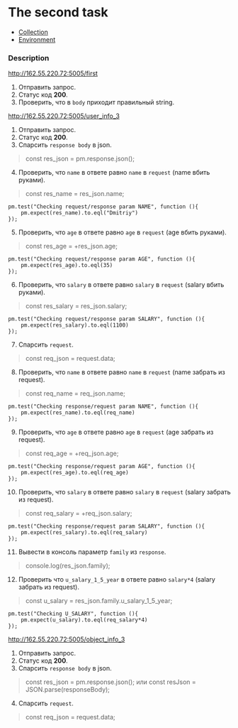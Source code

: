 # The second task

- [Collection](https://github.com/zakharov-dmitriy/hw_tasks/blob/main/Postman/HW_2/HW2_34group.postman_collection.json)
- [Environment](https://github.com/zakharov-dmitriy/hw_tasks/blob/main/Postman/HW_2/hw34.postman_environment.json)

### Description

<http://162.55.220.72:5005/first>

1. Отправить запрос.
2. Статус код **200**.
3. Проверить, что в `body` приходит правильный string.

<http://162.55.220.72:5005/user_info_3>

1. Отправить запрос.
2. Статус код **200**.
3. Спарсить `response body` в json.

> const res_json = pm.response.json();

4. Проверить, что `name` в ответе равно `name` в `request` (name вбить руками).

> const res_name = res_json.name;

```
pm.test("Checking request/response param NAME", function (){
    pm.expect(res_name).to.eql("Dmitriy")
});
```

5. Проверить, что `age` в ответе равно `age` в `request` (age вбить руками).

> const res_age = +res_json.age;

```
pm.test("Checking request/response param AGE", function (){
    pm.expect(res_age).to.eql(35)
});
```

6. Проверить, что `salary` в ответе равно `salary` в `request` (salary вбить руками).

> const res_salary = res_json.salary;

```
pm.test("Checking request/response param SALARY", function (){
    pm.expect(res_salary).to.eql(1100)
});
```

7. Спарсить `request`.

> const req_json = request.data;

8. Проверить, что `name` в ответе равно `name` в `request` (name забрать из request).

> const req_name = req_json.name;

```
pm.test("Checking response/request param NAME", function (){
    pm.expect(res_name).to.eql(req_name)
});
```

9. Проверить, что `age` в ответе равно `age` в `request` (age забрать из request).

> const req_age = +req_json.age;

```
pm.test("Checking response/request param AGE", function (){
    pm.expect(res_age).to.eql(req_age)
});
```

10. Проверить, что `salary` в ответе равно `salary` в `request` (salary забрать из request).

> const req_salary = +req_json.salary;

```
pm.test("Checking response/request param SALARY", function (){
    pm.expect(res_salary).to.eql(req_salary)
});
```

11. Вывести в консоль параметр `family` из `response`.

> console.log(res_json.family);

12. Проверить что `u_salary_1_5_year` в ответе равно `salary*4` (salary забрать из request).

> const u_salary = res_json.family.u_salary_1_5_year;

```
pm.test("Checking U_SALARY", function (){
    pm.expect(u_salary).to.eql(req_salary*4)
});
```

<http://162.55.220.72:5005/object_info_3>

1. Отправить запрос.
2. Статус код **200**.
3. Спарсить `response body` в json.

> const res_json = pm.response.json();
или
> const resJson = JSON.parse(responseBody);

4. Спарсить `request`.

> const req_json = request.data;
